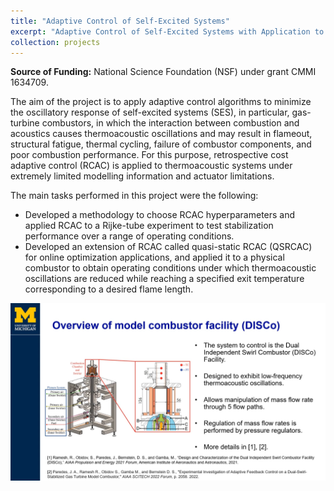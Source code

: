 ```yaml
---
title: "Adaptive Control of Self-Excited Systems"
excerpt: "Adaptive Control of Self-Excited Systems with Application to Thermoacoustic Oscillations <br/><img src='/images/videos/comb_disco_thumbnail.png' width='752' height='423'>"
collection: projects
---
```


<b>Source of Funding:</b> National Science Foundation (NSF) under grant CMMI 1634709.

The aim of the project is to apply adaptive control algorithms to minimize the oscillatory response of self-excited systems (SES), in particular, gas-turbine combustors, in which the interaction between combustion and acoustics causes thermoacoustic oscillations and may result in flameout, structural fatigue, thermal cycling, failure of combustor components, and poor combustion performance. For this purpose, retrospective cost adaptive control (RCAC) is applied to thermoacoustic systems under extremely limited modelling information and actuator limitations.

The main tasks performed in this project were the following:

- Developed a methodology to choose RCAC hyperparameters and applied RCAC to a Rijke-tube experiment to test stabilization performance over a range of operating conditions.
- Developed an extension of RCAC called quasi-static RCAC (QSRCAC) for online optimization applications, and applied it to a physical combustor to obtain operating conditions under which thermoacoustic oscillations are reduced while reaching a specified exit temperature corresponding to a desired flame length.

<img src="/images/videos/comb_disco_thumbnail.png">

